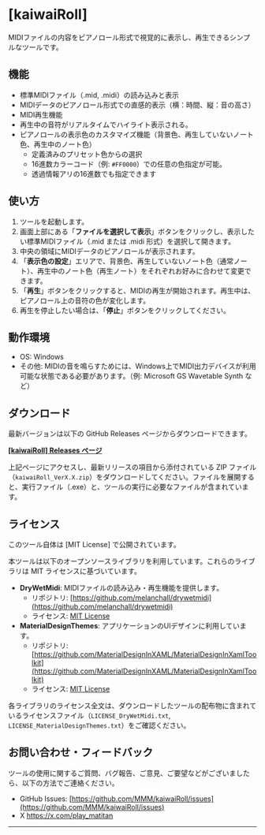 # [kaiwaiRoll]

MIDIファイルの内容をピアノロール形式で視覚的に表示し、再生できるシンプルなツールです。

## 機能

* 標準MIDIファイル（.mid, .midi）の読み込みと表示
* MIDIデータのピアノロール形式での直感的表示（横：時間、縦：音の高さ）
* MIDI再生機能
* 再生中の音符がリアルタイムでハイライト表示される。
* ピアノロールの表示色のカスタマイズ機能（背景色、再生していないノート色、再生中のノート色）
    * 定義済みのプリセット色からの選択
    * 16進数カラーコード（例: `#FF0000`）での任意の色指定が可能。
    * 透過情報アリの16進数でも指定できます

## 使い方

1.  ツールを起動します。
2.  画面上部にある「**ファイルを選択して表示**」ボタンをクリックし、表示したい標準MIDIファイル（.mid または .midi 形式）を選択して開きます。
3.  中央の領域にMIDIデータのピアノロールが表示されます。
4.  「**表示色の設定**」エリアで、背景色、再生していないノート色（通常ノート）、再生中のノート色（再生ノート）をそれぞれお好みに合わせて変更できます。
5.  「**再生**」ボタンをクリックすると、MIDIの再生が開始されます。再生中は、ピアノロール上の音符の色が変化します。
6.  再生を停止したい場合は、「**停止**」ボタンをクリックしてください。

## 動作環境

* OS: Windows
* その他: MIDIの音を鳴らすためには、Windows上でMIDI出力デバイスが利用可能な状態である必要があります。（例: Microsoft GS Wavetable Synth など）

## ダウンロード

最新バージョンは以下の GitHub Releases ページからダウンロードできます。

[**[kaiwaiRoll] Releases ページ**](https://github.com/MMM/kaiwaiRoll/releases)

上記ページにアクセスし、最新リリースの項目から添付されている ZIP ファイル（`kaiwaiRoll_VerX.X.zip`）をダウンロードしてください。ファイルを展開すると、実行ファイル（.exe）と、ツールの実行に必要なファイルが含まれています。

## ライセンス

このツール自体は [MIT License] で公開されています。

本ツールは以下のオープンソースライブラリを利用しています。これらのライブラリは MIT ライセンスに基づいています。

* **DryWetMidi**: MIDIファイルの読み込み・再生機能を提供します。
    * リポジトリ: [https://github.com/melanchall/drywetmidi](https://github.com/melanchall/drywetmidi)
    * ライセンス: [MIT License](https://github.com/melanchall/drywetmidi/blob/master/LICENSE)
* **MaterialDesignThemes**: アプリケーションのUIデザインに利用しています。
    * リポジトリ: [https://github.com/MaterialDesignInXAML/MaterialDesignInXamlToolkit](https://github.com/MaterialDesignInXAML/MaterialDesignInXamlToolkit)
    * ライセンス: [MIT License](https://github.com/MaterialDesignInXAML/MaterialDesignInXamlToolkit/blob/dev/LICENSE)

各ライブラリのライセンス全文は、ダウンロードしたツールの配布物に含まれているライセンスファイル（`LICENSE_DryWetMidi.txt`, `LICENSE_MaterialDesignThemes.txt`）をご確認ください。

## お問い合わせ・フィードバック

ツールの使用に関するご質問、バグ報告、ご意見、ご要望などがございましたら、以下の方法でご連絡ください。

* GitHub Issues: [https://github.com/MMM/kaiwaiRoll/issues](https://github.com/MMM/kaiwaiRoll/issues)
* X https://x.com/play_matitan

---

